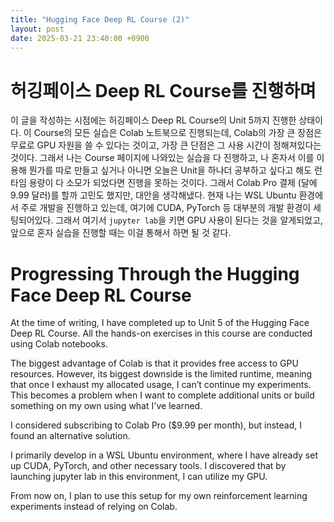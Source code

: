 ```yaml
---
title: "Hugging Face Deep RL Course (2)"
layout: post
date: 2025-03-21 23:40:00 +0900
---
```


# 허깅페이스 Deep RL Course를 진행하며
이 글을 작성하는 시점에는 허깅페이스 Deep RL Course의 Unit 5까지 진행한 상태이다. 이 Course의 모든 실습은 Colab 노트북으로 진행되는데,
Colab의 가장 큰 장점은 무료로 GPU 자원을 쓸 수 있다는 것이고, 가장 큰 단점은 그 사용 시간이 정해져있다는 것이다.
그래서 나는 Course 페이지에 나와있는 실습을 다 진행하고, 나 혼자서 이를 이용해 뭔가를 따로 만들고 싶거나 아니면 오늘은 Unit을 하나더 공부하고 싶다고 해도 런타임 용량이 다 소모가 되었다면 진행을 못하는 것이다.
그래서 Colab Pro 결제 (달에 9.99 달러)를 할까 고민도 했지만, 대안을 생각해냈다.
현재 나는 WSL Ubuntu 환경에서 주로 개발을 진행하고 있는데, 여기에 CUDA, PyTorch 등 대부분의 개발 환경이 세팅되어있다.
그래서 여기서 `jupyter lab`을 키면 GPU 사용이 된다는 것을 알게되었고, 앞으로 혼자 실습을 진행할 때는 이걸 통해서 하면 될 것 같다.


# Progressing Through the Hugging Face Deep RL Course
At the time of writing, I have completed up to Unit 5 of the Hugging Face Deep RL Course. All the hands-on exercises in this course are conducted using Colab notebooks.

The biggest advantage of Colab is that it provides free access to GPU resources. However, its biggest downside is the limited runtime, meaning that once I exhaust my allocated usage, I can’t continue my experiments. This becomes a problem when I want to complete additional units or build something on my own using what I've learned.

I considered subscribing to Colab Pro ($9.99 per month), but instead, I found an alternative solution.

I primarily develop in a WSL Ubuntu environment, where I have already set up CUDA, PyTorch, and other necessary tools. I discovered that by launching jupyter lab in this environment, I can utilize my GPU.

From now on, I plan to use this setup for my own reinforcement learning experiments instead of relying on Colab.